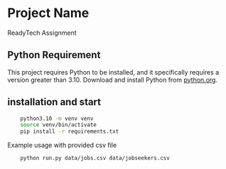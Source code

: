 # Project Name

ReadyTech Assignment


## Python Requirement

This project requires Python to be installed, and it specifically requires a version greater than 3.10. Download and install Python from [python.org](https://www.python.org/).


## installation and start

```bash
    python3.10 -m venv venv
    source venv/bin/activate
    pip install -r requirements.txt
```

Example usage with provided csv file

```bash
    python run.py data/jobs.csv data/jobseekers.csv
```